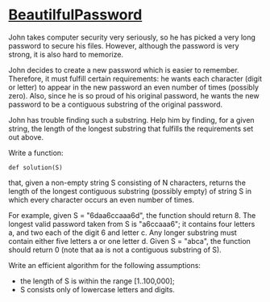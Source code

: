 [BeautilfulPassword](https://app.codility.com/programmers/challenges/cuprum2018/)
====================

John takes computer security very seriously, so he has picked a very long password to secure his files.
However, although the password is very strong, it is also hard to memorize.

John decides to create a new password which is easier to remember. Therefore, it must
fulfill certain requirements: he wants each character (digit or letter) to appear
in the new password an even number of times (possibly zero). Also, since he is so
proud of his original password, he wants the new password to be a contiguous
substring of the original password.

John has trouble finding such a substring. Help him by finding, for a given string,
the length of the longest substring that fulfills the requirements set out above.

Write a function:

```
def solution(S)
```

that, given a non-empty string S consisting of N characters, returns the length
of the longest contiguous substring (possibly empty) of string S in which
every character occurs an even number of times.

For example, given S = "6daa6ccaaa6d", the function should return 8. The longest
valid password taken from S is "a6ccaaa6"; it contains four letters a, and two
each of the digit 6 and letter c. Any longer substring must contain either
five letters a or one letter d. Given S = "abca", the function should
return 0 (note that aa is not a contiguous substring of S).

Write an efficient algorithm for the following assumptions:

 - the length of S is within the range [1..100,000];
 - S consists only of lowercase letters and digits.
